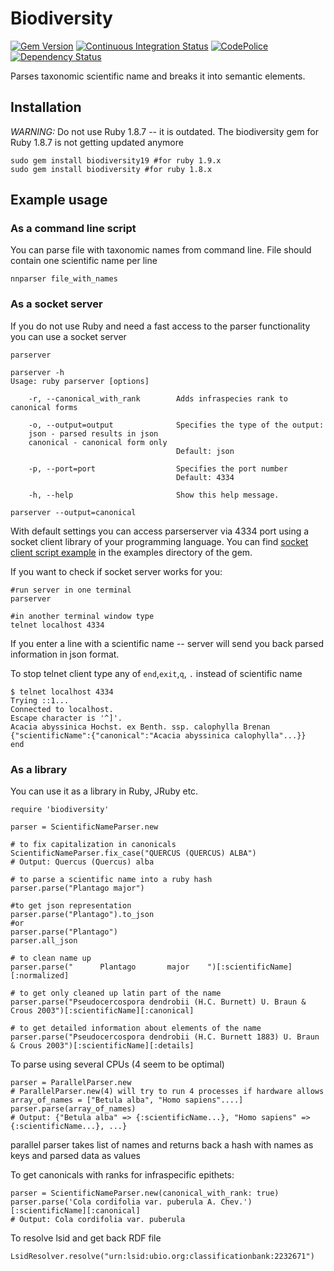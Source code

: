 Biodiversity
============

[![Gem Version][1]][2]
[![Continuous Integration Status][3]][4]
[![CodePolice][5]][6]
[![Dependency Status][7]][8]

Parses taxonomic scientific name and breaks it into semantic elements.

Installation
------------

*WARNING:* Do not use Ruby 1.8.7 -- it is outdated. The
biodiversity gem for Ruby 1.8.7 is not getting updated anymore

    sudo gem install biodiversity19 #for ruby 1.9.x
    sudo gem install biodiversity #for ruby 1.8.x

Example usage
-------------

### As a command line script

You can parse file with taxonomic names from command line. 
File should contain one scientific name per line

    nnparser file_with_names

### As a socket server

If you do not use Ruby and need a fast access to the parser functionality  
you can use a socket server

    parserver

    parserver -h
    Usage: ruby parserver [options]

        -r, --canonical_with_rank        Adds infraspecies rank to canonical forms

        -o, --output=output              Specifies the type of the output:
        json - parsed results in json
        canonical - canonical form only
                                         Default: json

        -p, --port=port                  Specifies the port number
                                         Default: 4334

        -h, --help                       Show this help message.

    parserver --output=canonical



With default settings you can access parserserver via 4334 port using a 
socket client library of your programming language.  You can find 
[socket client script example][9] in the examples directory of the gem.

If you want to check if socket server works for you:

    #run server in one terminal
    parserver

    #in another terminal window type
    telnet localhost 4334

If you enter a line with a scientific name -- server will send you back 
parsed information in json format.

To stop telnet client type any of `end`,`exit`,`q`, `.` instead 
of scientific name

    $ telnet localhost 4334
    Trying ::1...
    Connected to localhost.
    Escape character is '^]'.
    Acacia abyssinica Hochst. ex Benth. ssp. calophylla Brenan
    {"scientificName":{"canonical":"Acacia abyssinica calophylla"...}}
    end

### As a library

You can use it as a library in Ruby, JRuby etc.
    
    require 'biodiversity'
    
    parser = ScientificNameParser.new
    
    # to fix capitalization in canonicals
    ScientificNameParser.fix_case("QUERCUS (QUERCUS) ALBA") 
    # Output: Quercus (Quercus) alba
    
    # to parse a scientific name into a ruby hash
    parser.parse("Plantago major")
    
    #to get json representation
    parser.parse("Plantago").to_json
    #or
    parser.parse("Plantago")
    parser.all_json
    
    # to clean name up
    parser.parse("      Plantago       major    ")[:scientificName][:normalized]
    
    # to get only cleaned up latin part of the name
    parser.parse("Pseudocercospora dendrobii (H.C. Burnett) U. Braun & Crous 2003")[:scientificName][:canonical]
    
    # to get detailed information about elements of the name
    parser.parse("Pseudocercospora dendrobii (H.C. Burnett 1883) U. Braun & Crous 2003")[:scientificName][:details]
    

To parse using several CPUs (4 seem to be optimal)

    parser = ParallelParser.new 
    # ParallelParser.new(4) will try to run 4 processes if hardware allows
    array_of_names = ["Betula alba", "Homo sapiens"....]
    parser.parse(array_of_names) 
    # Output: {"Betula alba" => {:scientificName...}, "Homo sapiens" => {:scientificName...}, ...}

parallel parser takes list of names and returns back a hash with names as keys and parsed data as values

To get canonicals with ranks for infraspecific epithets:

    parser = ScientificNameParser.new(canonical_with_rank: true)
    parser.parse('Cola cordifolia var. puberula A. Chev.')[:scientificName][:canonical]
    # Output: Cola cordifolia var. puberula

To resolve lsid and get back RDF file

    LsidResolver.resolve("urn:lsid:ubio.org:classificationbank:2232671")



[1]: https://badge.fury.io/rb/biodiversity19.png
[2]: http://badge.fury.io/rb/biodiversity19
[3]: https://secure.travis-ci.org/GlobalNamesArchitecture/biodiversity.png
[4]: http://travis-ci.org/GlobalNamesArchitecture/biodiversity
[5]: https://codeclimate.com/github/GlobalNamesArchitecture/biodiversity.png
[6]: https://codeclimate.com/github/GlobalNamesArchitecture/biodiversity
[7]: https://gemnasium.com/GlobalNamesArchitecture/biodiversity.png
[8]: https://gemnasium.com/GlobalNamesArchitecture/biodiversity
[9]: https://github.com/GlobalNamesArchitecture/biodiversity/blob/master/examples/socket_client.rb
